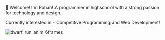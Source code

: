 🥳 Welcome! I'm Rohan! A programmer in highschool with a strong passion for technology and design.

Currently interested in - Competitive Programming and Web Development!

![dwarf_run_anim_6frames](https://github.com/rdnm0/rdnm0/assets/114675334/95143a24-fe89-4727-82aa-483b8fd3a559)








